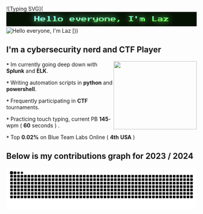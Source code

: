 ![Typing SVG](<svg width="584.24375px" height="44px" xmlns="http://www.w3.org/2000/svg" viewBox="-42.12187499999999 53 584.24375 44" style="background:#051103" preserveAspectRatio="xMidYMid"><defs><linearGradient id="editing-glowing-gradient" x1="0.8146601955249186" x2="0.18533980447508142" y1="0.8885729807284856" y2="0.11142701927151444"><stop offset="0" stop-color="#67ff43"></stop><stop offset="1" stop-color="#90ffff"></stop></linearGradient><filter id="editing-glowing" x="-100%" y="-100%" width="300%" height="300%"><feGaussianBlur in="SourceGraphic" result="blur" stdDeviation="10"></feGaussianBlur><feMerge><feMergeNode in="blur"></feMergeNode><feMergeNode in="SourceGraphic"></feMergeNode></feMerge></filter></defs><g filter="url(#editing-glowing)"><g transform="translate(43.683799743652344, 83.99999713897705)"><path d="M4.50-2.25L0-2.25L0-18.00L4.50-18.00L4.50-11.25L11.25-11.25L11.25-18.00L15.75-18.00L15.75-2.25L11.25-2.25L11.25-9.00L4.50-9.00L4.50-2.25ZM31.50-2.25L20.25-2.25L20.25-4.50L18.00-4.50L18.00-11.25L20.25-11.25L20.25-13.50L31.50-13.50L31.50-11.25L33.75-11.25L33.75-6.75L22.50-6.75L22.50-4.50L31.50-4.50L31.50-2.25ZM22.50-11.25L22.50-9.00L29.25-9.00L29.25-11.25L22.50-11.25ZM51.75-2.25L38.25-2.25L38.25-4.50L42.75-4.50L42.75-15.75L40.50-15.75L40.50-18.00L47.25-18.00L47.25-4.50L51.75-4.50L51.75-2.25ZM69.75-2.25L56.25-2.25L56.25-4.50L60.75-4.50L60.75-15.75L58.50-15.75L58.50-18.00L65.25-18.00L65.25-4.50L69.75-4.50L69.75-2.25ZM85.50-2.25L74.25-2.25L74.25-4.50L72.00-4.50L72.00-11.25L74.25-11.25L74.25-13.50L85.50-13.50L85.50-11.25L87.75-11.25L87.75-4.50L85.50-4.50L85.50-2.25ZM76.50-11.25L76.50-4.50L83.25-4.50L83.25-11.25L76.50-11.25ZM121.50-2.25L110.25-2.25L110.25-4.50L108.00-4.50L108.00-11.25L110.25-11.25L110.25-13.50L121.50-13.50L121.50-11.25L123.75-11.25L123.75-6.75L112.50-6.75L112.50-4.50L121.50-4.50L121.50-2.25ZM112.50-11.25L112.50-9.00L119.25-9.00L119.25-11.25L112.50-11.25ZM137.25-2.25L132.75-2.25L132.75-4.50L130.50-4.50L130.50-6.75L128.25-6.75L128.25-13.50L132.75-13.50L132.75-6.75L137.25-6.75L137.25-13.50L141.75-13.50L141.75-6.75L139.50-6.75L139.50-4.50L137.25-4.50L137.25-2.25ZM157.50-2.25L146.25-2.25L146.25-4.50L144.00-4.50L144.00-11.25L146.25-11.25L146.25-13.50L157.50-13.50L157.50-11.25L159.75-11.25L159.75-6.75L148.50-6.75L148.50-4.50L157.50-4.50L157.50-2.25ZM148.50-11.25L148.50-9.00L155.25-9.00L155.25-11.25L148.50-11.25ZM168.75-13.50L168.75-11.25L171.00-11.25L171.00-9.00L168.75-9.00L168.75-2.25L164.25-2.25L164.25-13.50L168.75-13.50ZM171.00-13.50L177.75-13.50L177.75-11.25L171.00-11.25L171.00-13.50ZM193.50 0L182.25 0L182.25-2.25L191.25-2.25L191.25-4.50L182.25-4.50L182.25-6.75L180.00-6.75L180.00-13.50L184.50-13.50L184.50-6.75L191.25-6.75L191.25-13.50L195.75-13.50L195.75-2.25L193.50-2.25L193.50 0ZM211.50-2.25L200.25-2.25L200.25-4.50L198.00-4.50L198.00-11.25L200.25-11.25L200.25-13.50L211.50-13.50L211.50-11.25L213.75-11.25L213.75-4.50L211.50-4.50L211.50-2.25ZM202.50-11.25L202.50-4.50L209.25-4.50L209.25-11.25L202.50-11.25ZM220.50-2.25L216.00-2.25L216.00-13.50L229.50-13.50L229.50-11.25L231.75-11.25L231.75-2.25L227.25-2.25L227.25-11.25L220.50-11.25L220.50-2.25ZM247.50-2.25L236.25-2.25L236.25-4.50L234.00-4.50L234.00-11.25L236.25-11.25L236.25-13.50L247.50-13.50L247.50-11.25L249.75-11.25L249.75-6.75L238.50-6.75L238.50-4.50L247.50-4.50L247.50-2.25ZM238.50-11.25L238.50-9.00L245.25-9.00L245.25-11.25L238.50-11.25ZM258.75 0L254.25 0L254.25-2.25L256.50-2.25L256.50-6.75L261.00-6.75L261.00-2.25L258.75-2.25L258.75 0ZM303.75-2.25L290.25-2.25L290.25-4.50L294.75-4.50L294.75-15.75L290.25-15.75L290.25-18.00L303.75-18.00L303.75-15.75L299.25-15.75L299.25-4.50L303.75-4.50L303.75-2.25ZM315.00-11.25L310.50-11.25L310.50-18.00L315.00-18.00L315.00-11.25ZM326.25-2.25L324.00-2.25L324.00-13.50L337.50-13.50L337.50-11.25L339.75-11.25L339.75-2.25L335.25-2.25L335.25-11.25L333.00-11.25L333.00-2.25L328.50-2.25L328.50-11.25L326.25-11.25L326.25-2.25ZM375.75-2.25L362.25-2.25L362.25-18.00L366.75-18.00L366.75-4.50L375.75-4.50L375.75-2.25ZM393.75-2.25L380.25-2.25L380.25-4.50L378.00-4.50L378.00-6.75L380.25-6.75L380.25-9.00L389.25-9.00L389.25-11.25L380.25-11.25L380.25-13.50L391.50-13.50L391.50-11.25L393.75-11.25L393.75-2.25ZM382.50-6.75L382.50-4.50L389.25-4.50L389.25-6.75L382.50-6.75ZM411.75-2.25L396.00-2.25L396.00-4.50L398.25-4.50L398.25-6.75L400.50-6.75L400.50-9.00L402.75-9.00L402.75-11.25L396.00-11.25L396.00-13.50L411.75-13.50L411.75-11.25L409.50-11.25L409.50-9.00L407.25-9.00L407.25-6.75L405.00-6.75L405.00-4.50L411.75-4.50L411.75-2.25Z" fill="url(#editing-glowing-gradient)"></path></g></g><style>text {
  font-size: 64px;
  font-family: Arial Black;
  dominant-baseline: central;
  text-anchor: middle;
}</style></svg>![Hello everyone, I'm Laz](https://github.com/lfillaz/lfillaz/assets/114345508/83bff9fa-ccfc-4d64-8000-6902a2805d48)
[))

## I'm a cybersecurity nerd and CTF Player 
<p1>
  <img height="180" width="220" align="right" src="https://github.com/0x157/0x157/assets/102762345/045bdd0b-e764-4349-92f1-e959cdc29878" >  
</p1>

**`*`** Im currently going deep down with **Splunk** and **ELK**.

**`*`** Writing automation scripts in **python** and **powershell**.

**`*`** Frequently participating in **CTF** tournaments.

**`*`** Practicing touch typing, current PB **145**-wpm ( **60** seconds ) .

**`*`** Top **0.02%** on Blue Team Labs Online ( **4th** **USA** )

## Below is my contributions graph for 2023 / 2024
![Snake animation](https://github.com/0x157/0x157/blob/output/github-contribution-grid-snake-dark.svg)
